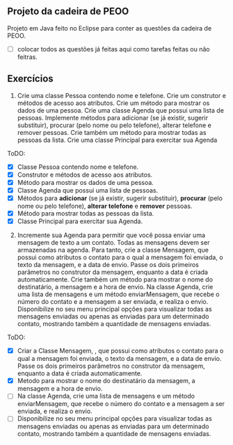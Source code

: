## Projeto da cadeira de PEOO
Projeto em Java feito no Eclipse para conter as questões da cadeira de PEOO.
- [ ] colocar todos as questões já feitas aqui como tarefas feitas ou não feitras.

## Exercícios

1) Crie uma classe Pessoa contendo nome e telefone. Crie um construtor e métodos de acesso aos atributos. Crie um método para mostrar os dados de uma pessoa. Crie uma classe Agenda que possui uma lista de pessoas. Implemente métodos para adicionar (se já existir, sugerir substituir), procurar (pelo nome ou pelo telefone), alterar telefone e remover pessoas. Crie também um método para mostrar todas as pessoas da lista. Crie uma classe Principal para exercitar sua Agenda

ToDO:
- [x] Classe Pessoa contendo nome e telefone.
- [x] Construtor e métodos de acesso aos atributos. 
- [x] Método para mostrar os dados de uma pessoa.
- [x] Classe Agenda que possui uma lista de pessoas.
- [x] Métodos para <b>adicionar</b> (se já existir, sugerir substituir), <b>procurar</b> (pelo nome ou pelo telefone), <b>alterar telefone</b> e <b>remover</b> pessoas.
- [x] Método para mostrar todas as pessoas da lista.
- [x] Classe Principal para exercitar sua Agenda.

2) Incremente sua Agenda para permitir que você possa enviar uma mensagem de texto a um contato. Todas as mensagens devem ser armazenadas na agenda. Para tanto, crie a classe Mensagem, que possui como atributos o contato para o qual a mensagem foi enviada, o texto da mensagem, e a data de envio. Passe os dois primeiros parâmetros no construtor da mensagem, enquanto a data é criada automaticamente. Crie também um método para mostrar o nome do destinatário, a mensagem e a hora de envio. Na classe Agenda, crie uma lista de mensagens e um método enviarMensagem, que recebe o número do contato e a mensagem a ser enviada, e realiza o envio. Disponibilize no seu menu principal opções para visualizar todas as mensagens enviadas ou apenas as enviadas para um determinado contato, mostrando também a quantidade de mensagens enviadas.

ToDO:
- [x] Criar a Classe Mensagem, , que possui como atributos o contato para o qual a mensagem foi enviada, o texto da mensagem, e a data de envio. Passe os dois primeiros parâmetros no construtor da mensagem, enquanto a data é criada automaticamente.
- [x] Metodo para mostrar o nome do destinatário da mensagem, a mensagem e a hora de envio.
- [ ] Na classe Agenda, crie uma lista de mensagens e um método enviarMensagem, que recebe o número do contato e a mensagem a ser enviada, e realiza o envio.
- [ ] Disponibilize no seu menu principal opções para visualizar todas as mensagens enviadas ou apenas as enviadas para um determinado contato, mostrando também a quantidade de mensagens enviadas.
